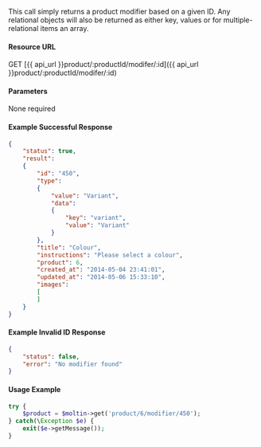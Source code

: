 <!--
@title Get product modifier by ID
@author Moltin Ltd
@description Returns a product modifier of the given ID
@order 3.1.1

@sidebar 1
@family Product/Modifier
@rate No
@auth Yes
@format JSON
@http GET
@version beta
-->
This call simply returns a product modifier based on a given ID. Any relational objects will also be returned as either key, values or for multiple-relational items an array.

#### Resource URL
GET [{{ api_url }}product/:productId/modifer/:id]({{ api_url }}product/:productId/modifer/:id)

#### Parameters
None required

<!--code-->
#### Example Successful Response
``` json
{
    "status": true,
    "result":
    {
        "id": "450",
        "type":
        {
            "value": "Variant",
            "data":
            {
                "key": "variant",
                "value": "Variant"
            }
        },
        "title": "Colour",
        "instructions": "Please select a colour",
        "product": 6,
        "created_at": "2014-05-04 23:41:01",
        "updated_at": "2014-05-06 15:33:10",
        "images":
        [
        ]
    }
}
```

#### Example Invalid ID Response
``` json
{
    "status": false,
    "error": "No modifier found"
}
```

#### Usage Example
``` php
try {
    $product = $moltin->get('product/6/modifier/450');
} catch(\Exception $e) {
    exit($e->getMessage());
}
```
<!--/code-->